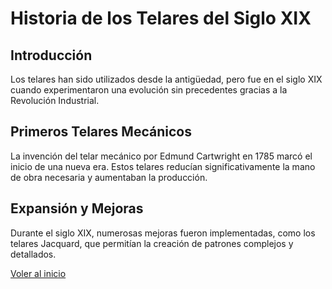 # Historia de los Telares del Siglo XIX

## Introducción
Los telares han sido utilizados desde la antigüedad, pero fue en el siglo XIX cuando experimentaron una evolución sin precedentes gracias a la Revolución Industrial.

## Primeros Telares Mecánicos
La invención del telar mecánico por Edmund Cartwright en 1785 marcó el inicio de una nueva era. Estos telares reducían significativamente la mano de obra necesaria y aumentaban la producción.

## Expansión y Mejoras
Durante el siglo XIX, numerosas mejoras fueron implementadas, como los telares Jacquard, que permitían la creación de patrones complejos y detallados.

[Voler al inicio](introduccion.md)